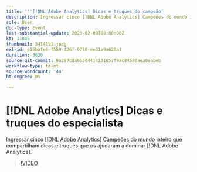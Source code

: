 ```yaml
---
title: '''[!DNL Adobe Analytics] Dicas e truques do campeão'
description: Ingressar cinco [!DNL Adobe Analytics] Campeões do mundo inteiro que compartilham dicas e truques que os ajudaram a dominar [!DNL Adobe Analytics].
role: User
doc-type: Event
last-substantial-update: 2023-02-09T00:00:00Z
kt: 11845
thumbnail: 3414191.jpeg
exl-id: e15bafe6-f559-426f-9770-ee31a9a628a1
duration: 3630
source-git-commit: 9a297cda953d4414131657f9ac84580aea0eabeb
workflow-type: tm+mt
source-wordcount: '44'
ht-degree: 0%

---
```


# [!DNL Adobe Analytics] Dicas e truques do especialista

Ingressar cinco [!DNL Adobe Analytics] Campeões do mundo inteiro que compartilham dicas e truques que os ajudaram a dominar [!DNL Adobe Analytics].

>[!VIDEO](https://video.tv.adobe.com/v/3414191/?quality=12&learn=on)
